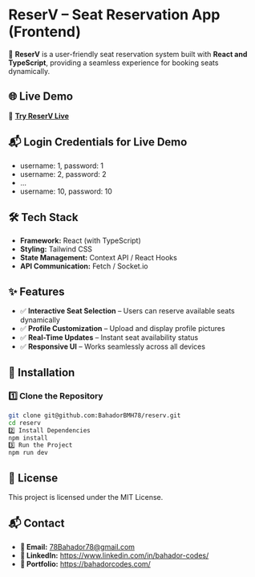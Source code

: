 # **ReserV – Seat Reservation App (Frontend)**  

🚀 **ReserV** is a user-friendly seat reservation system built with **React and TypeScript**, providing a seamless experience for booking seats dynamically.  

## **🌐 Live Demo**  
🔗 **[Try ReserV Live](https://reserv.bahadorcodes.com)**  

## **📬 Login Credentials for Live Demo** 
- username: 1, password: 1
- username: 2, password: 2
- ...
- username: 10, password: 10

## **🛠 Tech Stack**  
- **Framework:** React (with TypeScript)  
- **Styling:** Tailwind CSS  
- **State Management:** Context API / React Hooks  
- **API Communication:** Fetch / Socket.io  

## **✨ Features**  
- ✅ **Interactive Seat Selection** – Users can reserve available seats dynamically  
- ✅ **Profile Customization** – Upload and display profile pictures  
- ✅ **Real-Time Updates** – Instant seat availability status  
- ✅ **Responsive UI** – Works seamlessly across all devices  

## **🚀 Installation**  

### **1️⃣ Clone the Repository**  
```bash
git clone git@github.com:BahadorBMH78/reserv.git
cd reserv
2️⃣ Install Dependencies
npm install
3️⃣ Run the Project
npm run dev
```

## **📜 License** 
This project is licensed under the MIT License.

## **📬 Contact** 
- **📧 Email:** 78Bahador78@gmail.com
- **💼 LinkedIn:** https://www.linkedin.com/in/bahador-codes/
- **💼 Portfolio:** https://bahadorcodes.com/

